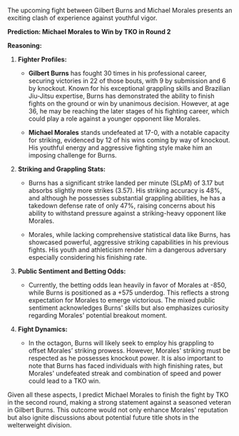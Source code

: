 The upcoming fight between Gilbert Burns and Michael Morales presents an exciting clash of experience against youthful vigor. 

**Prediction: Michael Morales to Win by TKO in Round 2**

**Reasoning:**

1. **Fighter Profiles:**
   - **Gilbert Burns** has fought 30 times in his professional career, securing victories in 22 of those bouts, with 9 by submission and 6 by knockout. Known for his exceptional grappling skills and Brazilian Jiu-Jitsu expertise, Burns has demonstrated the ability to finish fights on the ground or win by unanimous decision. However, at age 36, he may be reaching the later stages of his fighting career, which could play a role against a younger opponent like Morales.
  
   - **Michael Morales** stands undefeated at 17-0, with a notable capacity for striking, evidenced by 12 of his wins coming by way of knockout. His youthful energy and aggressive fighting style make him an imposing challenge for Burns.

2. **Striking and Grappling Stats:**
   - Burns has a significant strike landed per minute (SLpM) of 3.17 but absorbs slightly more strikes (3.57). His striking accuracy is 48%, and although he possesses substantial grappling abilities, he has a takedown defense rate of only 47%, raising concerns about his ability to withstand pressure against a striking-heavy opponent like Morales.
  
   - Morales, while lacking comprehensive statistical data like Burns, has showcased powerful, aggressive striking capabilities in his previous fights. His youth and athleticism render him a dangerous adversary especially considering his finishing rate.

3. **Public Sentiment and Betting Odds:**
   - Currently, the betting odds lean heavily in favor of Morales at -850, while Burns is positioned as a +575 underdog. This reflects a strong expectation for Morales to emerge victorious. The mixed public sentiment acknowledges Burns' skills but also emphasizes curiosity regarding Morales' potential breakout moment.

4. **Fight Dynamics:**
   - In the octagon, Burns will likely seek to employ his grappling to offset Morales’ striking prowess. However, Morales' striking must be respected as he possesses knockout power. It is also important to note that Burns has faced individuals with high finishing rates, but Morales' undefeated streak and combination of speed and power could lead to a TKO win.

Given all these aspects, I predict Michael Morales to finish the fight by TKO in the second round, making a strong statement against a seasoned veteran in Gilbert Burns. This outcome would not only enhance Morales' reputation but also ignite discussions about potential future title shots in the welterweight division.
